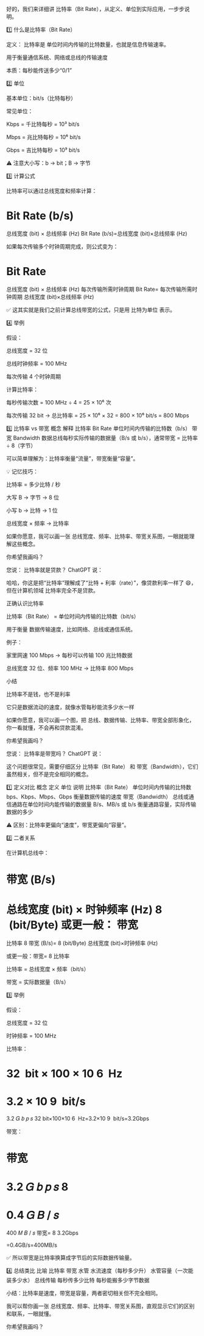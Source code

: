 好的，我们来详细讲 比特率（Bit Rate），从定义、单位到实际应用，一步步说明。

1️⃣ 什么是比特率（Bit Rate）

定义：
比特率是 单位时间内传输的比特数量，也就是信息传输速率。

用于衡量通信系统、网络或总线的传输速度

本质：每秒能传送多少“0/1”

2️⃣ 单位

基本单位：bit/s（比特每秒）

常见单位：

Kbps = 千比特每秒 = 10³ bit/s

Mbps = 兆比特每秒 = 10⁶ bit/s

Gbps = 吉比特每秒 = 10⁹ bit/s

⚠️ 注意大小写：b → bit；B → 字节

3️⃣ 计算公式

比特率可以通过总线宽度和频率计算：

Bit Rate (b/s)
=
总线宽度 (bit)
×
总线频率 (Hz)
Bit Rate (b/s)=总线宽度 (bit)×总线频率 (Hz)

如果每次传输多个时钟周期完成，则公式变为：

Bit Rate
=
总线宽度 (bit)
×
总线频率 (Hz)
每次传输所需时钟周期
Bit Rate=
每次传输所需时钟周期
总线宽度 (bit)×总线频率 (Hz)
	​


✅ 这其实就是我们之前计算总线带宽的公式，只是用 比特为单位 表示。

4️⃣ 举例

假设：

总线宽度 = 32 位

总线时钟频率 = 100 MHz

每次传输 4 个时钟周期

计算比特率：

每秒传输次数 = 100 MHz ÷ 4 = 25 × 10⁶ 次

每次传输 32 bit → 总比特率 = 25 × 10⁶ × 32 = 800 × 10⁶ bit/s = 800 Mbps

5️⃣ 比特率 vs 带宽
概念	解释
比特率 Bit Rate	单位时间内传输的比特数（b/s）
带宽 Bandwidth	数据总线每秒实际传输的数据量（B/s 或 b/s），通常带宽 = 比特率 ÷ 8（字节）

可以简单理解为：比特率衡量“流量”，带宽衡量“容量”。

💡 记忆技巧：

比特率 = 多少比特 / 秒

大写 B → 字节 → 8 位

小写 b → 比特 → 1 位

总线宽度 × 频率 → 比特率

如果你愿意，我可以画一张 总线宽度、频率、比特率、带宽关系图，一眼就能理解这些概念。

你希望我画吗？

您说：
比特率就是贷款？
ChatGPT 说：

哈哈，你这是把“比特率”理解成了“比特 + 利率（rate）”，像贷款利率一样了 😄，但在计算机领域 比特率完全不是贷款。

正确认识比特率

比特率（Bit Rate） = 单位时间内传输的比特数（bit/s）

用于衡量 数据传输速度，比如网络、总线或通信系统。

例子：

家里网速 100 Mbps → 每秒可以传输 100 兆比特数据

总线宽度 32 位、频率 100 MHz → 比特率 800 Mbps

小结

比特率不是钱，也不是利率

它只是数据流动的速度，就像水管每秒能流多少水一样

如果你愿意，我可以画一个图，把 总线、数据传输、比特率、带宽全部形象化，你一看就懂，不会再和贷款混淆。

你希望我画吗？

您说：
比特率是带宽吗？
ChatGPT 说：

这个问题很常见，需要仔细区分 比特率（Bit Rate） 和 带宽（Bandwidth），它们虽然相关，但不是完全相同的概念。

1️⃣ 定义对比
概念	定义	单位	说明
比特率（Bit Rate）	单位时间内传输的比特数	bps、Kbps、Mbps、Gbps	衡量数据传输的速度
带宽（Bandwidth）	总线或通信通路在单位时间内能传输的数据量	B/s、MB/s 或 b/s	衡量通路容量，实际传输数据的多少

⚠️ 区别：比特率更偏向“速度”，带宽更偏向“容量”。

2️⃣ 二者关系

在计算机总线中：

带宽 (B/s)
=
总线宽度 (bit)
×
时钟频率 (Hz)
8
 (bit/Byte)
或更一般：
带宽
=
比特率
8
带宽 (B/s)=
8 (bit/Byte)
总线宽度 (bit)×时钟频率 (Hz)
	​

或更一般：带宽=
8
比特率
	​


比特率 = 总线宽度 × 频率（bit/s）

带宽 = 实际数据量（B/s）

3️⃣ 举例

假设：

总线宽度 = 32 位

时钟频率 = 100 MHz

比特率：

32
 bit
×
100
×
10
6
 Hz
=
3.2
×
10
9
 bit/s
=
3.2
𝐺
𝑏
𝑝
𝑠
32 bit×100×10
6
 Hz=3.2×10
9
 bit/s=3.2Gbps

带宽：

带宽
=
3.2
𝐺
𝑏
𝑝
𝑠
8
=
0.4
𝐺
𝐵
/
𝑠
=
400
𝑀
𝐵
/
𝑠
带宽=
8
3.2Gbps
	​

=0.4GB/s=400MB/s

✅ 所以带宽是比特率换算成字节后的实际数据传输量。

4️⃣ 总结类比
比喻	比特率	带宽
水管	水流速度（每秒多少升）	水管容量（一次能装多少水）
总线传输	每秒传多少比特	每秒能搬多少字节数据

小结：比特率是速度，带宽是容量，两者密切相关但不完全相同。

我可以帮你画一张 总线宽度、频率、比特率、带宽关系图，直观显示它们的区别和联系，一眼就懂。

你希望我画吗？
